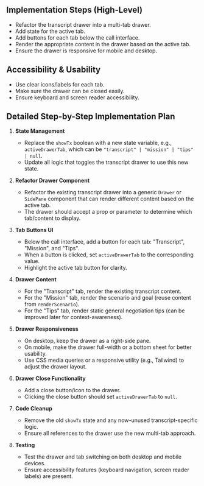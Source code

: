 ## Implementation Steps (High-Level)
* Refactor the transcript drawer into a multi-tab drawer.
* Add state for the active tab.
* Add buttons for each tab below the call interface.
* Render the appropriate content in the drawer based on the active tab.
* Ensure the drawer is responsive for mobile and desktop.

## Accessibility & Usability
* Use clear icons/labels for each tab.
* Make sure the drawer can be closed easily.
* Ensure keyboard and screen reader accessibility.



## Detailed Step-by-Step Implementation Plan

1. **State Management**
   - Replace the `showTx` boolean with a new state variable, e.g., `activeDrawerTab`, which can be `"transcript" | "mission" | "tips" | null`.
   - Update all logic that toggles the transcript drawer to use this new state.

2. **Refactor Drawer Component**
   - Refactor the existing transcript drawer into a generic `Drawer` or `SidePane` component that can render different content based on the active tab.
   - The drawer should accept a prop or parameter to determine which tab/content to display.

3. **Tab Buttons UI**
   - Below the call interface, add a button for each tab: "Transcript", "Mission", and "Tips".
   - When a button is clicked, set `activeDrawerTab` to the corresponding value.
   - Highlight the active tab button for clarity.

4. **Drawer Content**
   - For the "Transcript" tab, render the existing transcript content.
   - For the "Mission" tab, render the scenario and goal (reuse content from `renderScenario`).
   - For the "Tips" tab, render static general negotiation tips (can be improved later for context-awareness).

5. **Drawer Responsiveness**
   - On desktop, keep the drawer as a right-side pane.
   - On mobile, make the drawer full-width or a bottom sheet for better usability.
   - Use CSS media queries or a responsive utility (e.g., Tailwind) to adjust the drawer layout.

6. **Drawer Close Functionality**
   - Add a close button/icon to the drawer.
   - Clicking the close button should set `activeDrawerTab` to `null`.

7. **Code Cleanup**
   - Remove the old `showTx` state and any now-unused transcript-specific logic.
   - Ensure all references to the drawer use the new multi-tab approach.

8. **Testing**
   - Test the drawer and tab switching on both desktop and mobile devices.
   - Ensure accessibility features (keyboard navigation, screen reader labels) are present.


